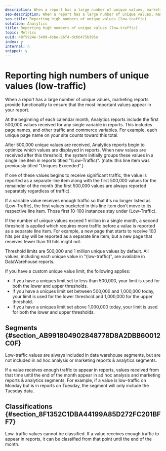 ```yaml
---
description: When a report has a large number of unique values, marketing reports provide functionality to ensure that the most important values appear in your report.
seo-description: When a report has a large number of unique values, marketing reports provide functionality to ensure that the most important values appear in your report.
seo-title: Reporting high numbers of unique values (low-traffic)
solution: Analytics
title: Reporting high numbers of unique values (low-traffic)
topic: Metrics
uuid: 48f5924e-5409-4bbe-86f4-dc66475b396e
index: y
internal: n
snippet: y
---
```


# Reporting high numbers of unique values (low-traffic)

When a report has a large number of unique values, marketing reports provide functionality to ensure that the most important values appear in your report.

At the beginning of each calendar month, Analytics reports include the first 500,000 values received for any single variable in reports. This includes page names, and other traffic and commerce variables. For example, each unique page name on your site counts toward this total.

After 500,000 unique values are received, Analytics reports begin to optimize which values are displayed in reports. When new values are received after this threshold, the system initially groups these values in a single line item in reports titled "(Low-Traffic)". (note: this line item was previously titled "Uniques Exceeded".)

If one of these values begins to receive significant traffic, the value is reported as a separate line item along with the first 500,000 values for the remainder of the month (the first 500,000 values are always reported separately regardless of traffic).

If a variable value receives enough traffic so that it's no longer listed as (Low-Traffic), the first values bucketed in this line item don't move to its respective line item. Those first 10-100 instances stay under (Low-Traffic).

If the number of unique values exceed 1 million in a single month, a second threshold is applied which requires more traffic before a value is reported as a separate line item. For example, a new page that starts to receive 100 hits per day will be reported as a separate line item, but a new page that receives fewer than 10 hits might not.

Threshold limits are 500,000 and 1 million unique values by default. All values, including each unique value in "(low-traffic)", are available in DataWarehouse reports.

If you have a custom unique value limit, the following applies:

* If you have a uniques limit set to less than 500,000, your limit is used for both the lower and upper thresholds. 
* If you have a uniques limit set between 500,000 and 1,000,000 today, your limit is used for the lower threshold and 1,000,000 for the upper threshold. 
* If you have a uniques limit set above 1,000,000 today, your limit is used for both the lower and upper thresholds.

## Segments {#section_AB991804902848778D8A2DBB60012C0F}

Low-traffic values are always included in data warehouse segments, but are not included in ad hoc analysis or marketing reports & analytics segments.

If a value receives enough traffic to appear in reports, values received from that time until the end of the month appear in ad hoc analysis and marketing reports & analytics segments. For example, if a value is low-traffic on Monday but is in reports on Tuesday, the segment will only include the Tuesday data.

## Classifications {#section_8F1352C1DBA44199A85D272FC201BFF7}

Low-traffic values cannot be classified. If a value receives enough traffic to appear in reports, it can be classified from that point until the end of the month. 
